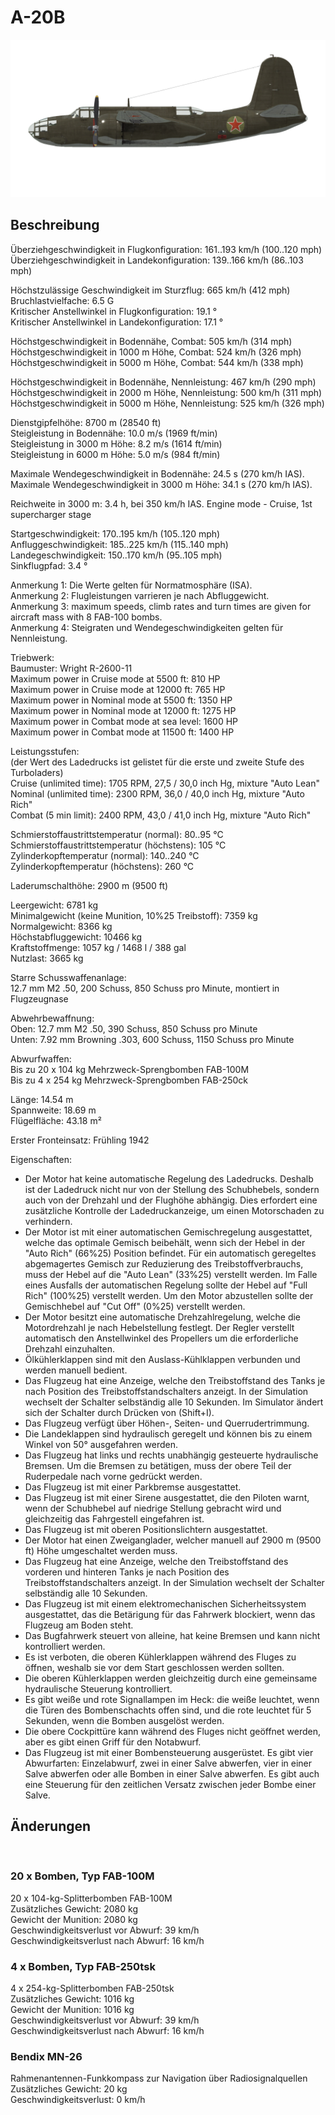 # A-20B  
  
![a20b](../images/a20b.png)  
  
## Beschreibung  
  
Überziehgeschwindigkeit in Flugkonfiguration: 161..193 km/h (100..120 mph)  
Überziehgeschwindigkeit in Landekonfiguration: 139..166 km/h (86..103 mph)  
  
Höchstzulässige Geschwindigkeit im Sturzflug: 665 km/h (412 mph)  
Bruchlastvielfache: 6.5 G  
Kritischer Anstellwinkel in Flugkonfiguration: 19.1 °  
Kritischer Anstellwinkel in Landekonfiguration: 17.1 °  
  
Höchstgeschwindigkeit in Bodennähe, Combat: 505 km/h (314 mph)  
Höchstgeschwindigkeit in 1000 m Höhe, Combat: 524 km/h (326 mph)  
Höchstgeschwindigkeit in 5000 m Höhe, Combat: 544 km/h (338 mph)  
  
Höchstgeschwindigkeit in Bodennähe, Nennleistung: 467 km/h (290 mph)  
Höchstgeschwindigkeit in 2000 m Höhe, Nennleistung: 500 km/h (311 mph)  
Höchstgeschwindigkeit in 5000 m Höhe, Nennleistung: 525 km/h (326 mph)  
  
Dienstgipfelhöhe: 8700 m (28540 ft)  
Steigleistung in Bodennähe: 10.0 m/s (1969 ft/min)  
Steigleistung in 3000 m Höhe: 8.2 m/s (1614 ft/min)  
Steigleistung in 6000 m Höhe: 5.0 m/s (984 ft/min)  
  
Maximale Wendegeschwindigkeit in Bodennähe: 24.5 s (270 km/h IAS).  
Maximale Wendegeschwindigkeit in 3000 m Höhe: 34.1 s (270 km/h IAS).  
  
Reichweite in 3000 m: 3.4 h, bei 350 km/h IAS. Engine mode - Cruise, 1st supercharger stage  
  
Startgeschwindigkeit: 170..195 km/h (105..120 mph)  
Anfluggeschwindigkeit: 185..225 km/h (115..140 mph)  
Landegeschwindigkeit: 150..170 km/h (95..105 mph)  
Sinkflugpfad: 3.4 °  
  
Anmerkung 1: Die Werte gelten für Normatmosphäre (ISA).  
Anmerkung 2: Flugleistungen varrieren je nach Abfluggewicht.  
Anmerkung 3: maximum speeds, climb rates and turn times are given for aircraft mass with 8 FAB-100 bombs.  
Anmerkung 4: Steigraten und Wendegeschwindigkeiten gelten für Nennleistung.  
  
Triebwerk:  
Baumuster: Wright R-2600-11  
Maximum power in Cruise mode at 5500 ft: 810 HP  
Maximum power in Cruise mode at 12000 ft: 765 HP  
Maximum power in Nominal mode at 5500 ft: 1350 HP  
Maximum power in Nominal mode at 12000 ft: 1275 HP  
Maximum power in Combat mode at sea level: 1600 HP  
Maximum power in Combat mode at 11500 ft: 1400 HP  
  
Leistungsstufen:  
(der Wert des Ladedrucks ist gelistet für die erste und zweite Stufe des Turboladers)  
Cruise (unlimited time): 1705 RPM, 27,5 / 30,0 inch Hg, mixture "Auto Lean"   
Nominal (unlimited time): 2300 RPM, 36,0 / 40,0 inch Hg, mixture "Auto Rich"   
Combat (5 min limit): 2400 RPM, 43,0 / 41,0 inch Hg, mixture "Auto Rich"   
  
Schmierstoffaustrittstemperatur (normal): 80..95 °C  
Schmierstoffaustrittstemperatur (höchstens): 105 °C  
Zylinderkopftemperatur (normal): 140..240 °C  
Zylinderkopftemperatur (höchstens): 260 °C  
  
Laderumschalthöhe: 2900 m (9500 ft)  
  
Leergewicht: 6781 kg  
Minimalgewicht (keine Munition, 10%25 Treibstoff): 7359 kg  
Normalgewicht: 8366 kg  
Höchstabfluggewicht: 10466 kg  
Kraftstoffmenge: 1057 kg / 1468 l / 388 gal  
Nutzlast: 3665 kg  
  
Starre Schusswaffenanlage:  
12.7 mm M2 .50, 200 Schuss, 850 Schuss pro Minute, montiert in Flugzeugnase  
  
Abwehrbewaffnung:  
Oben: 12.7 mm M2 .50, 390 Schuss, 850 Schuss pro Minute  
Unten: 7.92 mm Browning .303, 600 Schuss, 1150 Schuss pro Minute  
  
Abwurfwaffen:  
Bis zu 20 x 104 kg Mehrzweck-Sprengbomben FAB-100M  
Bis zu 4 x 254 kg Mehrzweck-Sprengbomben FAB-250ck  
  
Länge: 14.54 m  
Spannweite: 18.69 m  
Flügelfläche: 43.18 m²  
  
Erster Fronteinsatz: Frühling 1942  
  
Eigenschaften:  
- Der Motor hat keine automatische Regelung des Ladedrucks. Deshalb ist der Ladedruck nicht nur von der Stellung des Schubhebels, sondern auch von der Drehzahl und der Flughöhe abhängig. Dies erfordert eine zusätzliche Kontrolle der Ladedruckanzeige, um einen Motorschaden zu verhindern.  
- Der Motor ist mit einer automatischen Gemischregelung ausgestattet, welche das optimale Gemisch beibehält, wenn sich der Hebel in der "Auto Rich" (66%25) Position befindet. Für ein automatisch geregeltes abgemagertes Gemisch zur Reduzierung des Treibstoffverbrauchs, muss der Hebel auf die "Auto Lean" (33%25) verstellt werden. Im Falle eines Ausfalls der automatischen Regelung sollte der Hebel auf "Full Rich" (100%25) verstellt werden. Um den Motor abzustellen sollte der Gemischhebel auf "Cut Off" (0%25) verstellt werden.  
- Der Motor besitzt eine automatische Drehzahlregelung, welche die Motordrehzahl je nach Hebelstellung festlegt. Der Regler verstellt automatisch den Anstellwinkel des Propellers um die erforderliche Drehzahl einzuhalten.  
- Ölkühlerklappen sind mit den Auslass-Kühlklappen verbunden und werden manuell bedient.  
- Das Flugzeug hat eine Anzeige, welche den Treibstoffstand des Tanks je nach Position des Treibstoffstandschalters anzeigt. In der Simulation wechselt der Schalter selbständig alle 10 Sekunden. Im Simulator ändert sich der Schalter durch Drücken von (Shift+I).  
- Das Flugzeug verfügt über Höhen-, Seiten- und Querrudertrimmung.  
- Die Landeklappen sind hydraulisch geregelt und können bis zu einem Winkel von 50° ausgefahren werden.  
- Das Flugzeug hat links und rechts unabhängig gesteuerte hydraulische Bremsen. Um die Bremsen zu betätigen, muss der obere Teil der Ruderpedale nach vorne gedrückt werden.  
- Das Flugzeug ist mit einer Parkbremse ausgestattet.  
- Das Flugzeug ist mit einer Sirene ausgestattet, die den Piloten warnt, wenn der Schubhebel auf niedrige Stellung gebracht wird und gleichzeitig das Fahrgestell eingefahren ist.  
- Das Flugzeug ist mit oberen Positionslichtern ausgestattet.  
- Der Motor hat einen Zweiganglader, welcher manuell auf 2900 m (9500 ft) Höhe umgeschaltet werden muss.  
- Das Flugzeug hat eine Anzeige, welche den Treibstoffstand des vorderen und hinteren Tanks je nach Position des Treibstoffstandschalters anzeigt. In der Simulation wechselt der Schalter selbständig alle 10 Sekunden.  
- Das Flugzeug ist mit einem elektromechanischen Sicherheitssystem ausgestattet, das die Betärigung für das Fahrwerk blockiert, wenn das Flugzeug am Boden steht.  
- Das Bugfahrwerk steuert von alleine, hat keine Bremsen und kann nicht kontrolliert werden.  
- Es ist verboten, die oberen Kühlerklappen während des Fluges zu öffnen, weshalb sie vor dem Start geschlossen werden sollten.  
- Die oberen Kühlerklappen werden gleichzeitig durch eine gemeinsame hydraulische Steuerung kontrolliert.  
- Es gibt weiße und rote Signallampen im Heck: die weiße leuchtet, wenn die Türen des Bombenschachts offen sind, und die rote leuchtet für 5 Sekunden, wenn die Bomben ausgelöst werden.  
- Die obere Cockpittüre kann während des Fluges nicht geöffnet werden, aber es gibt einen Griff für den Notabwurf.  
- Das Flugzeug ist mit einer Bombensteuerung ausgerüstet. Es gibt vier Abwurfarten: Einzelabwurf, zwei in einer Salve abwerfen, vier in einer Salve abwerfen oder alle Bomben in einer Salve abwerfen. Es gibt auch eine Steuerung für den zeitlichen Versatz zwischen jeder Bombe einer Salve.  
  
## Änderungen  
  ﻿
  
  
### 20 x Bomben, Typ FAB-100M  
  
20 x 104-kg-Splitterbomben FAB-100M  
Zusätzliches Gewicht: 2080 kg  
Gewicht der Munition: 2080 kg  
Geschwindigkeitsverlust vor Abwurf: 39 km/h  
Geschwindigkeitsverlust nach Abwurf: 16 km/h  ﻿
  
  
### 4 x Bomben, Typ FAB-250tsk  
  
4 x 254-kg-Splitterbomben FAB-250tsk  
Zusätzliches Gewicht: 1016 kg  
Gewicht der Munition: 1016 kg  
Geschwindigkeitsverlust vor Abwurf: 39 km/h  
Geschwindigkeitsverlust nach Abwurf: 16 km/h  ﻿
  
### Bendix MN-26  
  
Rahmenantennen-Funkkompass zur Navigation über Radiosignalquellen  
Zusätzliches Gewicht: 20 kg  
Geschwindigkeitsverlust: 0 km/h  